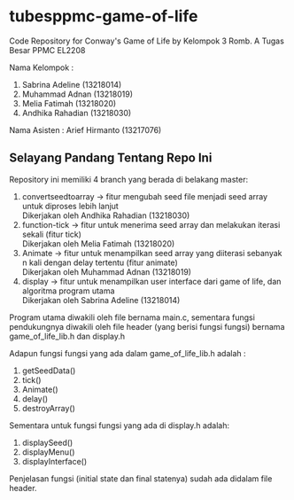 # tubesppmc-game-of-life
Code Repository for Conway's Game of Life by Kelompok 3 Romb. A Tugas Besar PPMC EL2208

Nama Kelompok :
1. Sabrina Adeline (13218014)
2. Muhammad Adnan (13218019) 
3. Melia Fatimah (13218020)
4. Andhika Rahadian (13218030)

Nama Asisten : Arief Hirmanto (13217076)

## Selayang Pandang Tentang Repo Ini
Repository ini memiliki 4 branch yang berada di belakang master:  
1. convertseedtoarray -> fitur mengubah seed file menjadi seed array untuk diproses lebih lanjut  
   Dikerjakan oleh Andhika Rahadian (13218030)  
2. function-tick -> fitur untuk menerima seed array dan melakukan iterasi sekali (fitur tick)  
   Dikerjakan oleh Melia Fatimah (13218020)  
3. Animate -> fitur untuk menampilkan seed array yang diiterasi sebanyak n kali dengan delay tertentu (fitur animate)  
   Dikerjakan oleh Muhammad Adnan (13218019)  
4. display -> fitur untuk menampilkan user interface dari game of life, dan algoritma program utama  
   Dikerjakan oleh Sabrina Adeline (13218014)  

Program utama diwakili oleh file bernama main.c, sementara fungsi pendukungnya diwakili oleh file header
(yang berisi fungsi fungsi) bernama game_of_life_lib.h dan display.h  

Adapun fungsi fungsi yang ada dalam game_of_life_lib.h adalah :  
1. getSeedData()
2. tick()
3. Animate()
4. delay()
5. destroyArray()

Sementara untuk fungsi fungsi yang ada di display.h adalah:

1. displaySeed()
2. displayMenu()
3. displayInterface()

Penjelasan fungsi (initial state dan final statenya) sudah ada didalam file header.  
